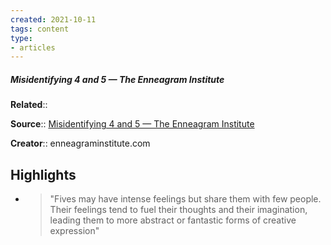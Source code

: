 ```yaml
---
created: 2021-10-11
tags: content
type: 
- articles
---
```

##### Misidentifying 4 and 5 — The Enneagram Institute

**Related**:: 

**Source**:: [Misidentifying 4 and 5 — The Enneagram Institute](https://www.enneagraminstitute.com/misidentifying-4-and-5)

**Creator**:: enneagraminstitute.com

## Highlights
- > "Fives may have intense feelings but share them with few people. Their feelings tend to fuel their thoughts and their imagination, leading them to more abstract or fantastic forms of creative expression" 


